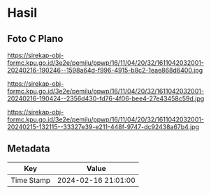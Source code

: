 # Hasil

## Foto C Plano

https://sirekap-obj-formc.kpu.go.id/3e2e/pemilu/ppwp/16/11/04/20/32/1611042032001-20240216-190246--1598a64d-f996-4915-b8c2-1eae868d6400.jpg

https://sirekap-obj-formc.kpu.go.id/3e2e/pemilu/ppwp/16/11/04/20/32/1611042032001-20240216-190424--2356d430-fd76-4f06-bee4-27e43458c59d.jpg

https://sirekap-obj-formc.kpu.go.id/3e2e/pemilu/ppwp/16/11/04/20/32/1611042032001-20240215-132115--33327e39-e211-448f-9747-dc92438a67b4.jpg


## Metadata

| Key        | Value               |
| ---------- | ------------------- |
| Time Stamp | 2024-02-16 21:01:00 |



